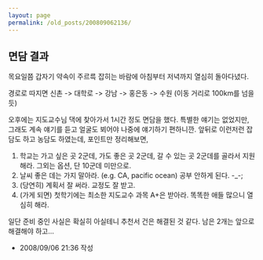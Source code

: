 ```yaml
---
layout: page
permalink: /old_posts/200809062136/
---
```


## 면담 결과

목요일쯤 갑자기 약속이 주르륵 잡히는 바람에 아침부터 저녁까지 열심히 돌아다녔다.

경로로 따지면 신촌 -> 대학로 -> 강남 -> 홍은동 -> 수원 (이동 거리로 100km를 넘을 듯)

오후에는 지도교수님 댁에 찾아가서 1시간 정도 면담을 했다.
특별한 얘기는 없었지만, 그래도 계속 얘기를 듣고 얼굴도 뵈어야 나중에 얘기하기 편하니깐.
앞뒤로 이런저런 잡담도 하고 농담도 하였는데, 포인트만 정리해보면,

1. 학교는 가고 싶은 곳 2군데, 가도 좋은 곳 2군데, 갈 수 있는 곳 2군데를 골라서 지원해라. 그외는 옵션, 단 10군데 미만으로.
2. 날씨 좋은 데는 가지 말아라. (e.g. CA, pacific ocean) 공부 안하게 된다. -_-;
3. (당연히) 계획서 잘 써라. 교정도 잘 받고.
4. (가게 되면) 첫학기에는 최소한 지도교수 과목 A+은 받아라. 똑똑한 애들 많으니 열심히 해라.

일단 준비 중인 사실은 확실히 아실테니 추천서 건은 해결된 것 같다. 남은 2개는 앞으로 해결해야 하고...






- 2008/09/06 21:36 작성